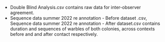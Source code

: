 - Double Blind Analysis.csv contains raw data for inter-observer agreement.
- Sequence data summer 2022 re annotation - Before dataset .csv, Sequence data summer 2022 re annotation - After dataset.csv contains duration and sequences of warbles of both colonies, across contexts before and and after contact respectively.
